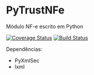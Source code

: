 # PyTrustNFe
Módulo NF-e escrito em Python

[![Coverage Status](https://coveralls.io/repos/danimaribeiro/PyTrustNFe/badge.svg)](https://coveralls.io/r/danimaribeiro/PyTrustNFe)
[![Build Status](https://travis-ci.org/danimaribeiro/PyTrustNFe.svg?branch=master)](https://travis-ci.org/danimaribeiro/PyTrustNFe)

Dependências:
* PyXmlSec
* lxml
